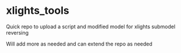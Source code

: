 # xlights_tools

Quick repo to upload a script and modified model for xlights submodel reversing

Will add more as needed and can extend the repo as needed


